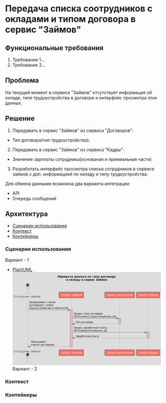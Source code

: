 # Передача списка соотрудников с окладами и типом договора в сервис "Займов"

## Функциональные требования

1. Требование 1...
2. Требование 2...

## Проблема 
На текущий момент в сервисе "Займов" отсутствует информация об окладе, типе трудоустройства в договоре и интерфейс просмотра этих данных. 

 ## Решение
1. Передавать в сервис "Займов" из сервиса "Договоров":
- Тип договора(тип трудоустройства).

2. Передавать в сервис "Займов" из сервиса "Кадры":
- Значение зарплаты сотрудника(основаная и премиальная части)

3. Разработать интерфейс просмотра списка сотрудников в сервисе займов с доп. информацией по окладу и типу трудоустройства. 

Для обмена данными возможна два варианта интеграции:
* API
* Очередь сообщений

## Архитектура
* [Сценарии использования](#сценарии-использования)
* [Контекст](#контекст)
* [Контейнеры](#контейнеры)

### Сценарии использования [](#сценарии-использования)
Вариант - 1 
* [PlantUML](./flow.puml)
  ![](./img/flow.png)
Вариант - 2



### Контекст [](#контекст)


### Контейнеры [](#контейнеры)


